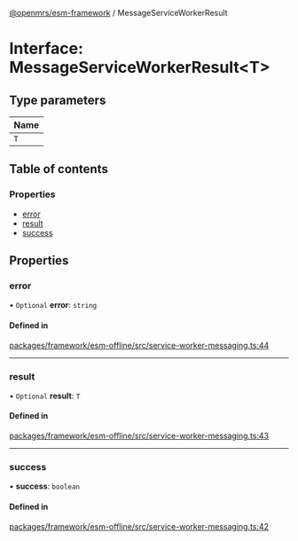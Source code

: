 [@openmrs/esm-framework](../API.md) / MessageServiceWorkerResult

# Interface: MessageServiceWorkerResult<T\>

## Type parameters

| Name |
| :------ |
| `T` |

## Table of contents

### Properties

- [error](MessageServiceWorkerResult.md#error)
- [result](MessageServiceWorkerResult.md#result)
- [success](MessageServiceWorkerResult.md#success)

## Properties

### error

• `Optional` **error**: `string`

#### Defined in

[packages/framework/esm-offline/src/service-worker-messaging.ts:44](https://github.com/openmrs/openmrs-esm-core/blob/master/packages/framework/esm-offline/src/service-worker-messaging.ts#L44)

___

### result

• `Optional` **result**: `T`

#### Defined in

[packages/framework/esm-offline/src/service-worker-messaging.ts:43](https://github.com/openmrs/openmrs-esm-core/blob/master/packages/framework/esm-offline/src/service-worker-messaging.ts#L43)

___

### success

• **success**: `boolean`

#### Defined in

[packages/framework/esm-offline/src/service-worker-messaging.ts:42](https://github.com/openmrs/openmrs-esm-core/blob/master/packages/framework/esm-offline/src/service-worker-messaging.ts#L42)
